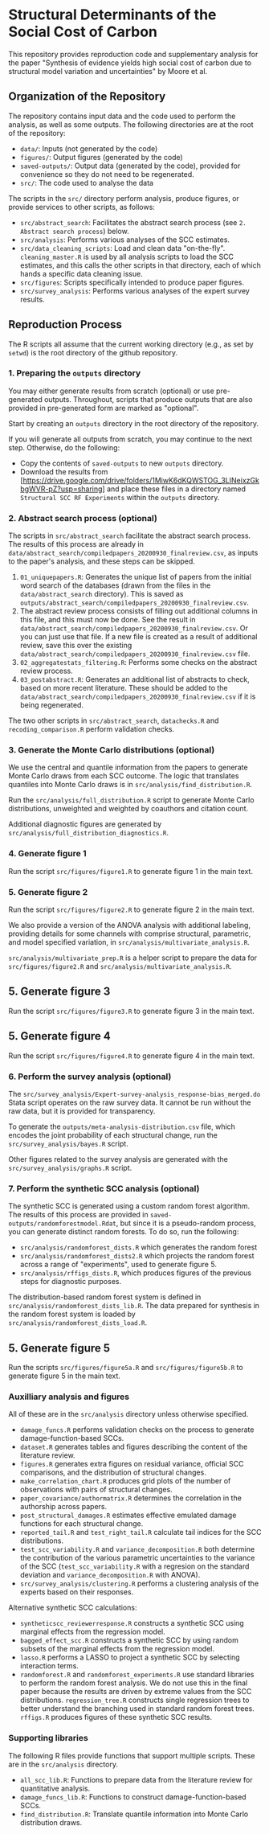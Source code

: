 # Structural Determinants of the Social Cost of Carbon

This repository provides reproduction code and supplementary analysis
for the paper "Synthesis of evidence yields high social cost of carbon
due to structural model variation and uncertainties" by Moore et al.

## Organization of the Repository

The repository contains input data and the code used to perform the
analysis, as well as some outputs. The following directories are at
the root of the repository:

 - `data/`: Inputs (not generated by the code)
 - `figures/`: Output figures (generated by the code)
 - `saved-outputs/`: Output data (generated by the code), provided for
   convenience so they do not need to be regenerated.
 - `src/`: The code used to analyse the data

The scripts in the `src/` directory perform analysis, produce figures,
or provide services to other scripts, as follows:

- `src/abstract_search`: Facilitates the abstract search process (see
  `2. Abstract search process`) below.
- `src/analysis`: Performs various analyses of the SCC estimates.
- `src/data_cleaning_scripts`: Load and clean data
  "on-the-fly". `cleaning_master.R` is used by all analysis scripts to
  load the SCC estimates, and this calls the other scripts in that
  directory, each of which hands a specific data cleaning issue.
- `src/figures`: Scripts specifically intended to produce paper
  figures.
- `src/survey_analysis`: Performs various analyses of the expert
  survey results.

## Reproduction Process

The R scripts all assume that the current working directory (e.g., as
set by `setwd`) is the root directory of the github repository.

### 1. Preparing the `outputs` directory

You may either generate results from scratch (optional) or use
pre-generated outputs. Throughout, scripts that produce outputs that
are also provided in pre-generated form are marked as "optional".

Start by creating an `outputs` directory in the root directory of the
repository.

If you will generate all outputs from scratch, you may continue to the
next step. Otherwise, do the following:

 - Copy the contents of `saved-outputs` to new `outputs` directory.
 - Download the results from
[https://drive.google.com/drive/folders/1MiwK6dKQWSTOG_3LINeixzGkbgWVR-pZ?usp=sharing]
and place these files in a directory named `Structural SCC RF
Experiments` within the `outputs` directory.

### 2. Abstract search process (optional)

The scripts in `src/abstract_search` facilitate the abstract search
process. The results of this process are already in
`data/abstract_search/compiledpapers_20200930_finalreview.csv`, as
inputs to the paper's analysis, and these steps can be skipped.

1. `01_uniquepapers.R`: Generates the unique list of papers from the
  initial word search of the databases (drawn from the files in the
  `data/abstract_search` directory). This is saved as
  `outputs/abstract_search/compiledpapers_20200930_finalreview.csv`.
2. The abstract review process consists of filling out additional
   columns in this file, and this must now be done. See the result in
   `data/abstract_search/compiledpapers_20200930_finalreview.csv`. Or
   you can just use that file. If a new file is created as a result of
   additional review, save this over the existing
   `data/abstract_search/compiledpapers_20200930_finalreview.csv`
   file.
3. `02_aggregatestats_filtering.R`: Performs some checks on the
   abstract review process.
4. `03_postabstract.R`: Generates an additional list of abstracts to
   check, based on more recent literature. These should be added to
   the `data/abstract_search/compiledpapers_20200930_finalreview.csv`
   if it is being regenerated.

The two other scripts in `src/abstract_search`, `datachecks.R` and
`recoding_comparison.R` perform validation checks.

### 3. Generate the Monte Carlo distributions (optional)

We use the central and quantile information from the papers to
generate Monte Carlo draws from each SCC outcome. The logic that
translates quantiles into Monte Carlo draws is in
`src/analysis/find_distribution.R`.

Run the `src/analysis/full_distribution.R` script to generate Monte
Carlo distributions, unweighted and weighted by coauthors and citation
count.

Additional diagnostic figures are generated by
`src/analysis/full_distribution_diagnostics.R`.

### 4. Generate figure 1

Run the script `src/figures/figure1.R` to generate figure 1 in the
main text.

### 5. Generate figure 2

Run the script `src/figures/figure2.R` to generate figure 2 in the
main text.

We also provide a version of the ANOVA analysis with additional
labeling, providing details for some channels with comprise
structural, parametric, and model specified variation, in
`src/analysis/multivariate_analysis.R`.

`src/analysis/multivariate_prep.R` is a helper script to prepare the
data for `src/figures/figure2.R` and
`src/analysis/multivariate_analysis.R`.

## 5. Generate figure 3

Run the script `src/figures/figure3.R` to generate figure 3 in the
main text.

## 5. Generate figure 4

Run the script `src/figures/figure4.R` to generate figure 4 in the
main text.

### 6. Perform the survey analysis (optional)

The `src/survey_analysis/Expert-survey-analysis_response-bias_merged.do`
Stata script operates on the raw survey data. It cannot be run without
the raw data, but it is provided for transparency.

To generate the `outputs/meta-analysis-distribution.csv` file, which
encodes the joint probability of each structural change, run the
`src/survey_analysis/bayes.R` script.

Other figures related to the survey analysis are generated with the
`src/survey_analysis/graphs.R` script.

### 7. Perform the synthetic SCC analysis (optional)

The synthetic SCC is generated using a custom random forest
algorithm. The results of this process are provided in
`saved-outputs/randomforestmodel.Rdat`, but since it is a
pseudo-random process, you can generate distinct random forests. To do
so, run the following:

 - `src/analysis/randomforest_dists.R` which generates the random forest
 - `src/analysis/randomforest_dists2.R` which projects the random
 forest across a range of "experiments", used to generate figure 5.
 - `src/analysis/rffigs_dists.R`, which produces figures of the
   previous steps for diagnostic purposes.

The distribution-based random forest system is defined in
`src/analysis/randomforest_dists_lib.R`.
The data prepared for synthesis in the random forest system is loaded
by `src/analysis/randomforest_dists_load.R`.

## 5. Generate figure 5

Run the scripts `src/figures/figure5a.R` and `src/figures/figure5b.R`
to generate figure 5 in the main text.

### Auxilliary analysis and figures

All of these are in the `src/analysis` directory unless otherwise specified.

 - `damage_funcs.R` performs validation checks on the process to
   generate damage-function-based SCCs.
 - `dataset.R` generates tables and figures describing the content of
   the literature review.
 - `figures.R` generates extra figures on residual variance, official
   SCC comparisons, and the distribution of structural changes.
 - `make_correlation_chart.R` produces grid plots of the number of
   observations with pairs of structural changes.
 - `paper_covariance/authormatrix.R` determines the correlation
   in the authorship across papers.
 - `post_structural_damages.R` estimates effective emulated damage
   functions for each structural change.
 - `reported_tail.R` and `test_right_tail.R` calculate tail indices
   for the SCC distributions.
 - `test_scc_variability.R` and `variance_decomposition.R` both
   determine the contribution of the various parametric uncertainties
   to the variance of the SCC (`test_scc_variability.R` with a
   regresion on the standard deviation and `variance_decomposition.R`
   with ANOVA).
 - `src/survey_analysis/clustering.R` performs a clustering analysis
   of the experts based on their responses.

Alternative synthetic SCC calculations:

 - `syntheticscc_reviewerresponse.R` constructs a synthetic SCC using
   marginal effects from the regression model.
 - `bagged_effect_scc.R` constructs a synthetic SCC by using random
   subsets of the marginal effects from the regression model.
 - `lasso.R` performs a LASSO to project a synthetic SCC by selecting
   interaction terms.
 - `randomforest.R` and `randomforest_experiments.R` use standard
   libraries to perform the random forest analysis. We do not use this
   in the final paper because the results are driven by extreme values
   from the SCC distributions. `regression_tree.R` constructs single
   regression trees to better understand the branching used in
   standard random forest trees. `rffigs.R` produces figures of these
   synthetic SCC results.


### Supporting libraries

The following R files provide functions that support multiple
scripts. These are in the `src/analysis` directory.

 - `all_scc_lib.R`: Functions to prepare data from the literature
   review for quantitative analysis.
 - `damage_funcs_lib.R`: Functions to construct damage-function-based
   SCCs.
 - `find_distribution.R`: Translate quantile information into Monte
   Carlo distribution draws.
